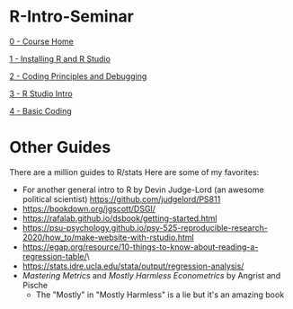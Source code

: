 # R-Intro-Seminar

[0 - Course Home](https://sdr1.github.io/R-Intro-Seminar/)

[1 - Installing R and R Studio](https://sdr1.github.io/R-Intro-Seminar/1-r-intro-seminar.html)

[2 - Coding Principles and Debugging ](https://sdr1.github.io/R-Intro-Seminar/2-intro-to-coding-debugging.html)

[3 - R Studio Intro](https://sdr1.github.io/R-Intro-Seminar/3-intro-to-r-studio.html)

[4 - Basic Coding](https://sdr1.github.io/R-Intro-Seminar/4-basic-coding.html)


# Other Guides

There are a million guides to R/stats Here are some of my favorites:

-   For another general intro to R by Devin Judge-Lord (an awesome political scientist) <https://github.com/judgelord/PS811>
-   <https://bookdown.org/jgscott/DSGI/>
-   <https://rafalab.github.io/dsbook/getting-started.html>
-   <https://psu-psychology.github.io/psy-525-reproducible-research-2020/how_to/make-website-with-rstudio.html>
-   <https://egap.org/resource/10-things-to-know-about-reading-a-regression-table/>\
-   <https://stats.idre.ucla.edu/stata/output/regression-analysis/>
-   *Mastering Metrics* and *Mostly Harmless Econometrics* by Angrist and Pische
    -   The "Mostly" in "Mostly Harmless" is a lie but it's an amazing book
